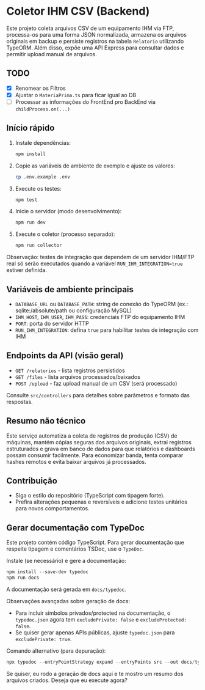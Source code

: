 # Coletor IHM CSV (Backend)

 Este projeto coleta arquivos CSV de um equipamento IHM via FTP, processa-os para uma forma JSON normalizada, armazena os arquivos originais em backup e persiste registros na tabela `Relatorio` utilizando TypeORM. Além disso, expõe uma API Express para consultar dados e permitir upload manual de arquivos.

## TODO

 - [x] Renomear os Filtros
 - [x] Ajustar o `MateriaPrima.ts` para ficar igual ao DB
 - [ ] Processar as informações do FrontEnd pro BackEnd via `childProcess.on(...)`
 
 ## Início rápido

 1. Instale dependências:

	 ```bash
	 npm install
	 ```

 2. Copie as variáveis de ambiente de exemplo e ajuste os valores:

	 ```bash
	 cp .env.example .env
	 ```

 3. Execute os testes:

	 ```bash
	 npm test
	 ```

 4. Inicie o servidor (modo desenvolvimento):

	 ```bash
	 npm run dev
	 ```

 5. Execute o coletor (processo separado):

	 ```bash
	 npm run collector
	 ```

 Observação: testes de integração que dependem de um servidor IHM/FTP real só serão executados quando a variável `RUN_IHM_INTEGRATION=true` estiver definida.

 ## Variáveis de ambiente principais

 - `DATABASE_URL` ou `DATABASE_PATH`: string de conexão do TypeORM (ex.: sqlite:/absolute/path ou configuração MySQL)
 - `IHM_HOST`, `IHM_USER`, `IHM_PASS`: credenciais FTP do equipamento IHM
 - `PORT`: porta do servidor HTTP
 - `RUN_IHM_INTEGRATION`: defina `true` para habilitar testes de integração com IHM

 ## Endpoints da API (visão geral)

 - `GET /relatorios` - lista registros persistidos
 - `GET /files` - lista arquivos processados/baixados
 - `POST /upload` - faz upload manual de um CSV (será processado)

 Consulte `src/controllers` para detalhes sobre parâmetros e formato das respostas.

 ## Resumo não técnico

 Este serviço automatiza a coleta de registros de produção (CSV) de máquinas, mantém cópias seguras dos arquivos originais, extrai registros estruturados e grava em banco de dados para que relatórios e dashboards possam consumir facilmente. Para economizar banda, tenta comparar hashes remotos e evita baixar arquivos já processados.

 ## Contribuição

 - Siga o estilo do repositório (TypeScript com tipagem forte).
 - Prefira alterações pequenas e reversíveis e adicione testes unitários para novos comportamentos.

## Gerar documentação com TypeDoc

Este projeto contém código TypeScript. Para gerar documentação que respeite tipagem e comentários TSDoc, use o `TypeDoc`.

Instale (se necessário) e gere a documentação:

```powershell
npm install --save-dev typedoc
npm run docs
```

A documentação será gerada em `docs/typedoc`.

Observações avançadas sobre geração de docs:
- Para incluir símbolos privados/protected na documentação, o `typedoc.json` agora tem `excludePrivate: false` e `excludeProtected: false`.
- Se quiser gerar apenas APIs públicas, ajuste `typedoc.json` para `excludePrivate: true`.

Comando alternativo (para depuração):

```powershell
npx typedoc --entryPointStrategy expand --entryPoints src --out docs/typedoc
```

Se quiser, eu rodo a geração de docs aqui e te mostro um resumo dos arquivos criados. Deseja que eu execute agora?
